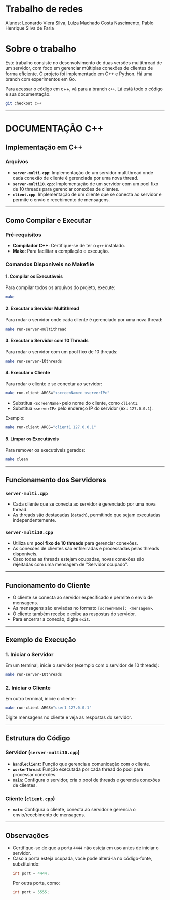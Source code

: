 # Trabalho de redes

Alunos: Leonardo Viera Silva, Luíza Machado Costa Nascimento, Pablo Henrique Silva de Faria

# Sobre o trabalho

Este trabalho consiste no desenvolvimento de duas versões multithread de um servidor, com foco em gerenciar múltiplas conexões de clientes de forma eficiente. O projeto foi implementado em C++ e Python. Há uma branch com experimentos em Go.

Para acessar o código em c++, vá para a branch `c++`. Lá está todo o código e sua documentação.
```bash
git checkout c++
```

---

# DOCUMENTAÇÃO C++

## Implementação em C++

### Arquivos

- **`server-multi.cpp`**: Implementação de um servidor multithread onde cada conexão de cliente é gerenciada por uma nova thread.
- **`server-multi10.cpp`**: Implementação de um servidor com um pool fixo de 10 threads para gerenciar conexões de clientes.
- **`client.cpp`**: Implementação de um cliente que se conecta ao servidor e permite o envio e recebimento de mensagens.

---

## Como Compilar e Executar

### Pré-requisitos

- **Compilador C++**: Certifique-se de ter o `g++` instalado.
- **Make**: Para facilitar a compilação e execução.

### Comandos Disponíveis no Makefile

#### 1. **Compilar os Executáveis**

Para compilar todos os arquivos do projeto, execute:

```bash
make
```

#### 2. **Executar o Servidor Multithread**

Para rodar o servidor onde cada cliente é gerenciado por uma nova thread:

```bash
make run-server-multithread
```

#### 3. **Executar o Servidor com 10 Threads**

Para rodar o servidor com um pool fixo de 10 threads:

```bash
make run-server-10threads
```

#### 4. **Executar o Cliente**

Para rodar o cliente e se conectar ao servidor:

```bash
make run-client ARGS="<screenName> <serverIP>"
```

- Substitua `<screenName>` pelo nome do cliente, como `client1`.
- Substitua `<serverIP>` pelo endereço IP do servidor (ex.: `127.0.0.1`).

Exemplo:

```bash
make run-client ARGS="client1 127.0.0.1"
```

#### 5. **Limpar os Executáveis**

Para remover os executáveis gerados:

```bash
make clean
```

---

## Funcionamento dos Servidores

### `server-multi.cpp`

- Cada cliente que se conecta ao servidor é gerenciado por uma nova thread.
- As threads são destacadas (`detach`), permitindo que sejam executadas independentemente.

### `server-multi10.cpp`

- Utiliza um **pool fixo de 10 threads** para gerenciar conexões.
- As conexões de clientes são enfileiradas e processadas pelas threads disponíveis.
- Caso todas as threads estejam ocupadas, novas conexões são rejeitadas com uma mensagem de "Servidor ocupado".

---

## Funcionamento do Cliente

- O cliente se conecta ao servidor especificado e permite o envio de mensagens.
- As mensagens são enviadas no formato `[screenName]: <mensagem>`.
- O cliente também recebe e exibe as respostas do servidor.
- Para encerrar a conexão, digite `exit`.

---

## Exemplo de Execução

### 1. Iniciar o Servidor

Em um terminal, inicie o servidor (exemplo com o servidor de 10 threads):

```bash
make run-server-10threads
```

### 2. Iniciar o Cliente

Em outro terminal, inicie o cliente:

```bash
make run-client ARGS="user1 127.0.0.1"
```

Digite mensagens no cliente e veja as respostas do servidor.

---

## Estrutura do Código

### Servidor (`server-multi10.cpp`)

- **`handleClient`**: Função que gerencia a comunicação com o cliente.
- **`workerThread`**: Função executada por cada thread do pool para processar conexões.
- **`main`**: Configura o servidor, cria o pool de threads e gerencia conexões de clientes.

### Cliente (`client.cpp`)

- **`main`**: Configura o cliente, conecta ao servidor e gerencia o envio/recebimento de mensagens.

---

## Observações

- Certifique-se de que a porta `4444` não esteja em uso antes de iniciar o servidor.
- Caso a porta esteja ocupada, você pode alterá-la no código-fonte, substituindo:
  ```cpp
  int port = 4444;
  ```
  Por outra porta, como:
  ```cpp
  int port = 5555;
  ```
